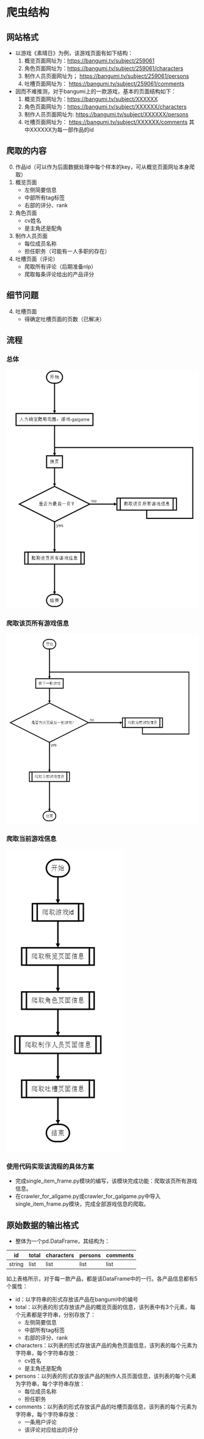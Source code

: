 # 爬虫结构
## 网站格式
- 以游戏《素晴日》为例，该游戏页面有如下结构：
    1. 概览页面网址为：https://bangumi.tv/subject/259061
    2. 角色页面网址为：https://bangumi.tv/subject/259061/characters
    3. 制作人员页面网址为； https://bangumi.tv/subject/259061/persons
    4. 吐槽页面网址为： https://bangumi.tv/subject/259061/comments
- 因而不难推测，对于bangumi上的一款游戏，基本的页面结构如下：
    1. 概览页面网址为：https://bangumi.tv/subject/XXXXXX
    2. 角色页面网址为：https://bangumi.tv/subject/XXXXXX/characters
    3. 制作人员页面网址为: https://bangumi.tv/subject/XXXXXX/persons
    4. 吐槽页面网址为： https://bangumi.tv/subject/XXXXXX/comments
其中XXXXXX为每一部作品的id



## 爬取的内容
 0. 作品id（可以作为后面数据处理中每个样本的key，可从概览页面网址本身爬取） 
 1. 概览页面
    - 左侧简要信息
    - 中部所有tag标签
    - 右部的评分、rank
 2. 角色页面
    - cv姓名
    - 是主角还是配角
 3. 制作人员页面
    - 每位成员名称
    - 担任职务（可能有一人多职的存在）
4. 吐槽页面（评论）
    - 爬取所有评论（后期准备nlp）
    - 爬取每条评论给出的产品评分

## 细节问题
4. 吐槽页面
     - 得确定吐槽页面的页数（已解决）
## 流程

### 总体
 ![image](https://github.com/VillardX/DL_ACGN/blob/master/images/web_crawler/%E6%80%BB%E4%BD%93.jpg) 

### 爬取该页所有游戏信息
 ![image](https://github.com/VillardX/DL_ACGN/blob/master/images/web_crawler/%E7%88%AC%E5%8F%96%E8%AF%A5%E9%A1%B5%E6%89%80%E6%9C%89%E4%BF%A1%E6%81%AF.jpg)

### 爬取当前游戏信息
 ![image](https://github.com/VillardX/DL_ACGN/blob/master/images/web_crawler/%E7%88%AC%E5%8F%96%E5%BD%93%E5%89%8D%E6%B8%B8%E6%88%8F%E4%BF%A1%E6%81%AF.jpg)

### 使用代码实现该流程的具体方案
- 完成single_item_frame.py模块的编写，该模块完成功能：爬取该页所有游戏信息。
- 在crawler_for_allgame.py或crawler_for_galgame.py中导入single_item_frame.py模块，完成全部游戏信息的爬取。
 
 ## 原始数据的输出格式
- 整体为一个pd.DataFrame，其结构为：

|id|total|characters|persons|comments|
|-|-|-|-|-|
|string|list|list|list|list|

如上表格所示，对于每一款产品，都是该DataFrame中的一行。各产品信息都有5个属性：

- id：以字符串的形式存放该产品在bangumi中的编号
- total：以列表的形式存放该产品的概览页面的信息，该列表中有3个元素，每个元素都是字符串，分别存放了：
    - 左侧简要信息
    - 中部所有tag标签
    - 右部的评分、rank
- characters：以列表的形式存放该产品的角色页面信息，该列表的每个元素为字符串，每个字符串存放：
    - cv姓名
    - 是主角还是配角
- persons：以列表的形式存放该产品的制作人员页面信息，该列表的每个元素为字符串，每个字符串存放：
    - 每位成员名称
    - 担任职务
- comments：以列表的形式存放该产品的吐槽页面信息，该列表的每个元素为字符串，每个字符串存放：
    - 一条用户评论
    - 该评论对应给出的评分
